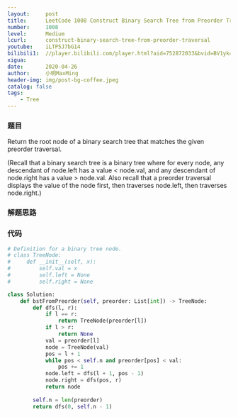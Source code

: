 ```yaml
---
layout:     post
title:      LeetCode 1008 Construct Binary Search Tree from Preorder Traversal (Python)
number:     1008
level:      Medium
lcurl:      construct-binary-search-tree-from-preorder-traversal
youtube:    iLTP5J7bG14
bilibili1:  //player.bilibili.com/player.html?aid=752872033&bvid=BV1yk4y1R7oF&cid=180925894&page=1
xigua:      
date:       2020-04-26
author:     小明MaxMing
header-img: img/post-bg-coffee.jpeg
catalog: false
tags:
    - Tree
---
```


### 题目

Return the root node of a binary search tree that matches the given preorder traversal.

(Recall that a binary search tree is a binary tree where for every node, any descendant of node.left has a value < node.val, and any descendant of node.right has a value > node.val.  Also recall that a preorder traversal displays the value of the node first, then traverses node.left, then traverses node.right.)

### 解题思路



### 代码
```python
# Definition for a binary tree node.
# class TreeNode:
#     def __init__(self, x):
#         self.val = x
#         self.left = None
#         self.right = None

class Solution:
    def bstFromPreorder(self, preorder: List[int]) -> TreeNode:
        def dfs(l, r):
            if l == r:
                return TreeNode(preorder[l])
            if l > r:
                return None
            val = preorder[l]
            node = TreeNode(val)
            pos = l + 1
            while pos < self.n and preorder[pos] < val:
                pos += 1
            node.left = dfs(l + 1, pos - 1)
            node.right = dfs(pos, r)
            return node
        
        self.n = len(preorder)
        return dfs(0, self.n - 1)
```